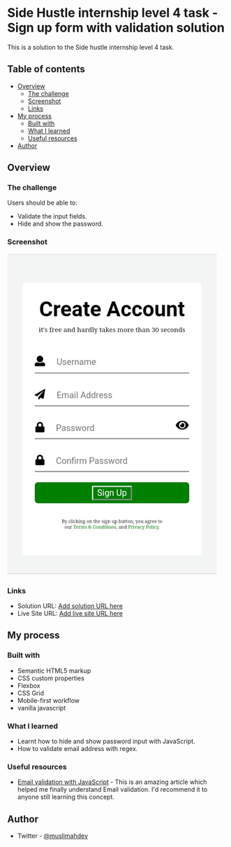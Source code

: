 # Side Hustle internship level 4 task - Sign up form with validation solution

This is a solution to the 
Side hustle internship level 4 task. 

## Table of contents

- [Overview](#overview)
  - [The challenge](#the-challenge)
  - [Screenshot](#screenshot)
  - [Links](#links)
- [My process](#my-process)
  - [Built with](#built-with)
  - [What I learned](#what-i-learned)
  - [Useful resources](#useful-resources)
- [Author](#author)



## Overview

### The challenge

Users should be able to:

- Validate the input fields.
- Hide and show the password.

### Screenshot

![](./screenshot.jpg)

### Links

- Solution URL: [Add solution URL here](https://your-solution-url.com)
- Live Site URL: [Add live site URL here](https://your-live-site-url.com)

## My process

### Built with

- Semantic HTML5 markup
- CSS custom properties
- Flexbox
- CSS Grid
- Mobile-first workflow
- vanilla javascript

### What I learned

- Learnt how to hide and show password input with JavaScript.
- How to validate email address with regex.


### Useful resources

- [Email validation with JavaScript](https://youtu.be/vPVx-zGFh0w) - This is an amazing article which helped me finally understand Email validation. I'd recommend it to anyone still learning this concept.

## Author

- Twitter - [@muslimahdev](https://www.twitter.com/muslimahdev)

